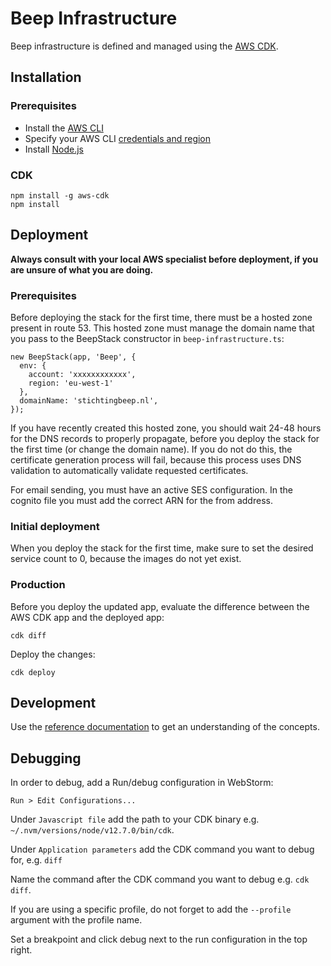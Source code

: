 # Beep Infrastructure
Beep infrastructure is defined and managed using the [AWS CDK](https://docs.aws.amazon.com/cdk/latest/guide/home.html).

## Installation

### Prerequisites

* Install the [AWS CLI](https://docs.aws.amazon.com/cli/latest/userguide/cli-chap-install.html#install-tool-bundled)
* Specify your AWS CLI [credentials and region](https://docs.aws.amazon.com/cdk/latest/guide/getting_started.html#getting_started_credentials)
* Install [Node.js](https://nodejs.org/en/download/)

### CDK

```
npm install -g aws-cdk
npm install
```

## Deployment

**Always consult with your local AWS specialist before deployment, if you are unsure of what you are doing.**

### Prerequisites

Before deploying the stack for the first time, there must be a hosted zone present in route 53. This hosted zone must manage the domain name that you pass to the BeepStack constructor in `beep-infrastructure.ts`:

```
new BeepStack(app, 'Beep', {
  env: {
    account: 'xxxxxxxxxxxx',
    region: 'eu-west-1'
  },
  domainName: 'stichtingbeep.nl',
});
```

If you have recently created this hosted zone, you should wait 24-48 hours for the DNS records to properly propagate, before you deploy the stack for the first time (or change the domain name).
If you do not do this, the certificate generation process will fail, because this process uses DNS validation to automatically validate requested certificates.

For email sending, you must have an active SES configuration. In the cognito file you must add the correct ARN for the from address. 

### Initial deployment

When you deploy the stack for the first time, make sure to set the desired service count to 0, because the images do not yet exist.

### Production

Before you deploy the updated app, evaluate the difference between the AWS CDK app and the deployed app:
```
cdk diff
```

Deploy the changes:
```
cdk deploy
```

## Development

Use the [reference documentation](https://docs.aws.amazon.com/cdk/api/latest/) to get an understanding of the concepts.

## Debugging

In order to debug, add a Run/debug configuration in WebStorm:

```
Run > Edit Configurations...
```

Under `Javascript file` add the path to your CDK binary e.g. `~/.nvm/versions/node/v12.7.0/bin/cdk`.

Under `Application parameters` add the CDK command you want to debug for, e.g. `diff`

Name the command after the CDK command you want to debug e.g. `cdk diff`.

If you are using a specific profile, do not forget to add the `--profile` argument with the profile name.

Set a breakpoint and click debug next to the run configuration in the top right.
